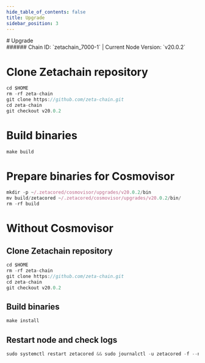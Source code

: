 ```yaml
---
hide_table_of_contents: false
title: Upgrade
sidebar_position: 3
---
```


<div class="h1-with-icon icon-zetachain">
# Upgrade
</div>
###### Chain ID: `zetachain_7000-1` | Current Node Version: `v20.0.2`


# Clone Zetachain repository
```js
cd $HOME
rm -rf zeta-chain
git clone https://github.com/zeta-chain.git
cd zeta-chain
git checkout v20.0.2
 ```

# Build binaries
```js
make build
 ```

# Prepare binaries for Cosmovisor
```js
mkdir -p ~/.zetacored/cosmovisor/upgrades/v20.0.2/bin
mv build/zetacored ~/.zetacored/cosmovisor/upgrades/v20.0.2/bin/
rm -rf build
```

# Without Cosmovisor
## Clone Zetachain repository
```js
cd $HOME
rm -rf zeta-chain
git clone https://github.com/zeta-chain.git
cd zeta-chain
git checkout v20.0.2
 ```

## Build binaries
```js
make install
 ```

## Restart node and check logs
```js
sudo systemctl restart zetacored && sudo journalctl -u zetacored -f --no-hostname -o cat
```